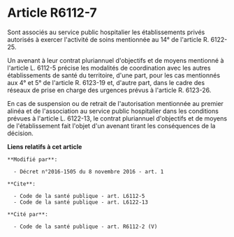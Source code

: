 # Article R6112-7

Sont associés au service public hospitalier les établissements privés autorisés à exercer l'activité de soins mentionnée au
14° de l'article R. 6122-25. 

Un avenant à leur contrat pluriannuel d'objectifs et de moyens mentionné à l'article L. 6112-5 précise les modalités de
coordination avec les autres établissements de santé du territoire, d'une part, pour les cas mentionnés aux 4° et 5° de
l'article R. 6123-19 et, d'autre part, dans le cadre des réseaux de prise en charge des urgences prévus à l'article R.
6123-26. 

En cas de suspension ou de retrait de l'autorisation mentionnée au premier alinéa et de l'association au service public
hospitalier dans les conditions prévues à l'article L. 6122-13, le contrat pluriannuel d'objectifs et de moyens de
l'établissement fait l'objet d'un avenant tirant les conséquences de la décision.

**Liens relatifs à cet article**

	**Modifié par**:

	  - Décret n°2016-1505 du 8 novembre 2016 - art. 1

	**Cite**:

	  - Code de la santé publique - art. L6112-5
	  - Code de la santé publique - art. L6122-13

	**Cité par**:

	  - Code de la santé publique - art. R6112-2 (V)
